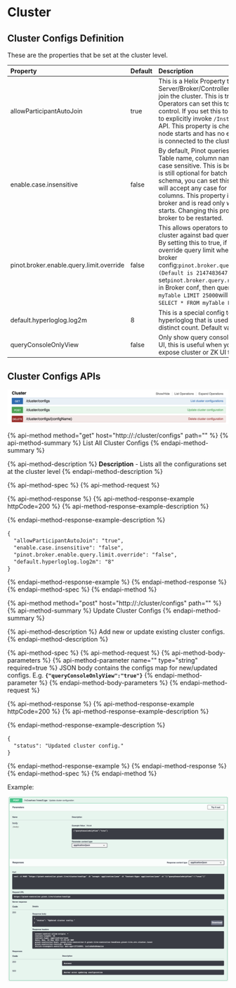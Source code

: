 # Cluster

## Cluster Configs Definition

These are the properties that be set at the cluster level. 

| Property | Default | Description |
| :--- | :--- | :--- |
| allowParticipantAutoJoin | true | This is a Helix Property that allows any Pinot Server/Broker/Controller to automatically join the cluster. This is true by default. Operators can set this to false for more control. If you set this to false, you will have to explicitly invoke `/Instance/addInstance`  API. This property is checked when a Pinot node starts and has no effect once the node is connected to the cluster. |
| enable.case.insensitive | false | By default, Pinot queries are case sensitive. Table name, column name, etc must be case sensitive. This is because the schema is still optional for batch tables. If you have a schema, you can set this to true and pinot will accept any case for table names and columns. This property is applicable to the broker and is read only when the broker starts. Changing this property will required broker to be restarted. |
| pinot.broker.enable.query.limit.override | false | This allows operators to protect the Pinot cluster against bad queries with large limits. By setting this to true, if Pinot broker override query limit when it is larger than broker config:`pinot.broker.query.response.limit (Default is 2147483647).`E.g. If set`pinot.broker.query.response.limit=1000` in Broker conf, then query`SELECT * FROM myTable LIMIT 25000`will be override to `SELECT * FROM myTable LIMIT 1000`. |
| default.hyperloglog.log2m | 8 | This is a special config to override for hyperloglog that is used for approximate distinct count. Default value is 8. |
| queryConsoleOnlyView | false | Only show query console for controller web UI, this is useful when you don't want to expose cluster or ZK UI to Users. |



## Cluster Configs APIs

![](../.gitbook/assets/screen-shot-2020-07-01-at-10.29.33-pm.png)

{% api-method method="get" host="http://<controller>:<port>/cluster/configs" path="" %}
{% api-method-summary %}
List All Cluster Configs
{% endapi-method-summary %}

{% api-method-description %}
**Description** - Lists all the configurations set at the cluster level
{% endapi-method-description %}

{% api-method-spec %}
{% api-method-request %}

{% api-method-response %}
{% api-method-response-example httpCode=200 %}
{% api-method-response-example-description %}

{% endapi-method-response-example-description %}

```
{
  "allowParticipantAutoJoin": "true",
  "enable.case.insensitive": "false",
  "pinot.broker.enable.query.limit.override": "false",
  "default.hyperloglog.log2m": "8"
}
```
{% endapi-method-response-example %}
{% endapi-method-response %}
{% endapi-method-spec %}
{% endapi-method %}

{% api-method method="post" host="http://<controller>:<port>/cluster/configs" path="" %}
{% api-method-summary %}
Update Cluster Configs
{% endapi-method-summary %}

{% api-method-description %}
Add new or update existing cluster configs.
{% endapi-method-description %}

{% api-method-spec %}
{% api-method-request %}
{% api-method-body-parameters %}
{% api-method-parameter name="" type="string" required=true %}
JSON body contains the configs map for new/updated configs. E.g. **`{"queryConsoleOnlyView":"true"}`**
{% endapi-method-parameter %}
{% endapi-method-body-parameters %}
{% endapi-method-request %}

{% api-method-response %}
{% api-method-response-example httpCode=200 %}
{% api-method-response-example-description %}

{% endapi-method-response-example-description %}

```
{
  "status": "Updated cluster config."
}
```
{% endapi-method-response-example %}
{% endapi-method-response %}
{% endapi-method-spec %}
{% endapi-method %}

Example:

![](../.gitbook/assets/image%20%289%29%20%281%29.png)


